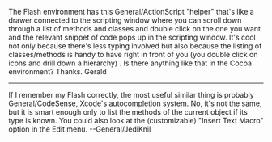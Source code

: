 

The Flash environment has this General/ActionScript "helper" that's like a drawer connected to the scripting window where you can scroll down through a list of methods and classes and double click on the one you want and the relevant snippet of code pops up in the scripting window.  It's cool not only because there's less typing involved but also because the listing of classes/methods is handy to have right in front of you (you double click on icons and drill down a hierarchy) .  Is there anything like that in the Cocoa environment?  Thanks. Gerald 

----
If I remember my Flash correctly, the most useful similar thing is probably General/CodeSense, Xcode's autocompletion system. No, it's not the same, but it is smart enough only to list the methods of the current object if its type is known. You could also look at the (customizable) "Insert Text Macro" option in the Edit menu. --General/JediKnil